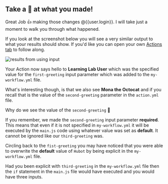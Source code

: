 ## Take a 👀 at what you made!

Great Job 👍 making those changes @{{user.login}}.  I will take just a moment to walk you through what happened.

If you look at the screenshot below you will see a very similar output to what your results should show.  If you'd like you can open your own [Actions tab]({{actionsUrl}}) to follow along.


![results from using input](https://i.imgur.com/QFKqDb2.png)


Your Action now says hello to **Learning Lab User** which was the specified value for the `first-greeting` input parameter which was added to the `my-workflow.yml` file.

What's interesting though, is that we also see **Mona the Octocat** and if you recall that is the value of the `second-greeting` parameter in the `action.yml` file.

Why do we see the value of the `second-greeting` 🤔

If you remember, we made the `second-greeting` input parameter **required**.  This means that even if it is not specified in `my-workflow.yml` it will be executed by the `main.js` code using whatever value was set as **default**.  It cannot be ignored like our `third-greeting` was.

Circling back to the `fist-greeting` you may have noticed that you were able to overwrite the **default** value of `Hubot` by being explicit in the `my-workflow.yml` file.

Had you been explicit with `third-greeting` in the `my-workflow.yml` file then the `if` statement in the `main.js` file would have executed and you would have three inputs.

